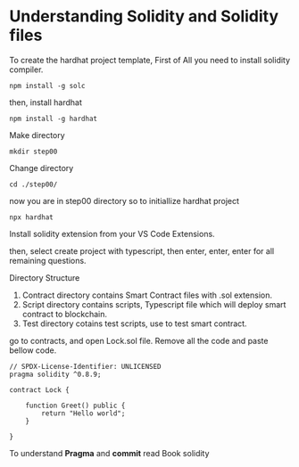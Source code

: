 # Understanding Solidity and Solidity files

To create the hardhat project template, First of All you need to install solidity compiler.

```
npm install -g solc
```

then, install hardhat

```
npm install -g hardhat 
```

Make directory 

```
mkdir step00
```

Change directory 

```
cd ./step00/
```

now you are in step00 directory so to initiallize hardhat project 

```
npx hardhat
```

Install solidity extension from your VS Code Extensions.

then, select create project with typescript, then enter, enter, enter for all remaining questions.

Directory Structure

1. Contract directory contains Smart Contract files with .sol extension.
2. Script directory contains scripts, Typescript file which will deploy smart contract to blockchain.
3. Test directory cotains test scripts, use to test smart contract.

go to contracts, and open Lock.sol file. Remove all the code and paste bellow code.
```
// SPDX-License-Identifier: UNLICENSED
pragma solidity ^0.8.9;

contract Lock {

    function Greet() public {
        return "Hello world";
    }

}
```
To understand **Pragma** and **commit** read Book solidity

